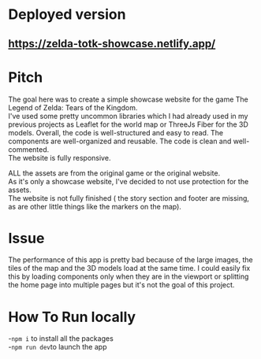 # Deployed version

## https://zelda-totk-showcase.netlify.app/

# Pitch

The goal here was to create a simple showcase website for the game The Legend of Zelda: Tears of the Kingdom.  
I've used some pretty uncommon libraries which I had already used in my previous projects as Leaflet for the world map or ThreeJs Fiber for the 3D models.
Overall, the code is well-structured and easy to read. The components are well-organized and reusable. The code is clean and well-commented.  
The website is fully responsive.

ALL the assets are from the original game or the original website.  
As it's only a showcase website, I've decided to not use protection for the assets.  
The website is not fully finished ( the story section and footer are missing, as are other little things like the markers on the map).

# Issue

The performance of this app is pretty bad because of the large images, the tiles of the map and the 3D models load at the same time. I could easily fix this by loading components only when they are in the viewport or splitting the home page into multiple pages but it's not the goal of this project.

# How To Run locally

-`npm i` to install all the packages  
-`npm run dev`to launch the app
